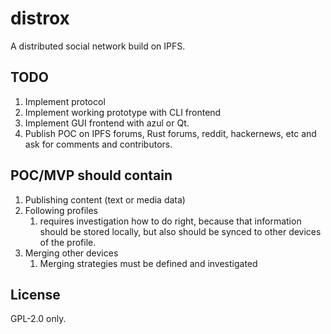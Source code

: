 # distrox

A distributed social network build on IPFS.

## TODO

1. Implement protocol
1. Implement working prototype with CLI frontend
1. Implement GUI frontend with azul or Qt.
1. Publish POC on IPFS forums, Rust forums, reddit, hackernews, etc and ask for
   comments and contributors.


## POC/MVP should contain

1. Publishing content (text or media data)
1. Following profiles
    1. requires investigation how to do right, because that information should
       be stored locally, but also should be synced to other devices of the
       profile.
1. Merging other devices
    1. Merging strategies must be defined and investigated


## License

GPL-2.0 only.


